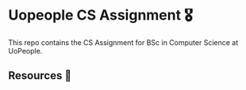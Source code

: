 # Uopeople CS Assignment 🎖️

This repo contains the CS Assignment for BSc in Computer Science at UoPeople.

## Resources 👜

